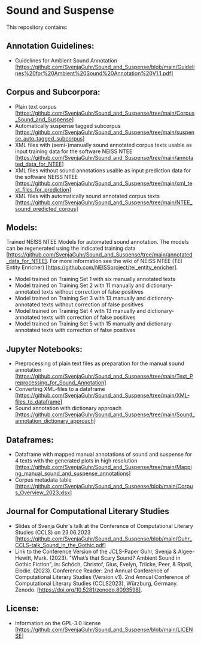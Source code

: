 # Sound and Suspense

This repository contains: 

## Annotation Guidelines:
- Guidelines for Ambient Sound Annotation
[https://github.com/SvenjaGuhr/Sound_and_Suspense/blob/main/Guidelines%20for%20Ambient%20Sound%20Annotation%20V1.1.pdf]

## Corpus and Subcorpora:
- Plain text corpus [https://github.com/SvenjaGuhr/Sound_and_Suspense/tree/main/Corpus_Sound_and_Suspense]
- Automatically suspense tagged subcorpus [https://github.com/SvenjaGuhr/Sound_and_Suspense/tree/main/suspense_auto_tagged_subcorpus]
- XML files with (semi-)manually sound annotated corpus texts usable as input training data for the software NEISS NTEE [https://github.com/SvenjaGuhr/Sound_and_Suspense/tree/main/annotated_data_for_NTEE]
- XML files without sound annotations usable as input prediction data for the software NEISS NTEE [https://github.com/SvenjaGuhr/Sound_and_Suspense/tree/main/xml_text_files_for_prediction]
- XML files with automatically sound annotated corpus texts [https://github.com/SvenjaGuhr/Sound_and_Suspense/tree/main/NTEE_sound_predicted_corpus] 

## Models:
Trained NEISS NTEE Models for automated sound annotation. The models can be regenerated using the indicated training data [https://github.com/SvenjaGuhr/Sound_and_Suspense/tree/main/annotated_data_for_NTEE]. For more information see the wiki of NEISS NTEE (TEI Entity Enricher) [https://github.com/NEISSproject/tei_entity_enricher].
- Model trained on Training Set 1 with six manually annotated texts
- Model trained on Training Set 2 with 11 manually and dictionary-annotated texts without correction of false positives
- Model trained on Training Set 3 with 13 manually and dictionary-annotated texts without correction of false positives
- Model trained on Training Set 4 with 13 manually and dictionary-annotated texts with correction of false positives
- Model trained on Training Set 5 with 15 manually and dictionary-annotated texts with correction of false positives

## Jupyter Notebooks:
- Preprocessing of plain text files as preparation for the manual sound annotation [https://github.com/SvenjaGuhr/Sound_and_Suspense/tree/main/Text_Preprocessing_for_Sound_Annotation]
- Converting XML-files to a dataframe [https://github.com/SvenjaGuhr/Sound_and_Suspense/tree/main/XML-files_to_dataframe]
- Sound annotation with dictionary approach [https://github.com/SvenjaGuhr/Sound_and_Suspense/tree/main/Sound_annotation_dictionary_approach]

## Dataframes:
- Dataframe with mapped manual annotations of sound and suspense for 4 texts with the generated plots in high resolution [https://github.com/SvenjaGuhr/Sound_and_Suspense/tree/main/Mapping_manual_sound_and_suspense_annotations]
- Corpus metadata table [https://github.com/SvenjaGuhr/Sound_and_Suspense/blob/main/Corpus_Overview_2023.xlsx]

## Journal for Computational Literary Studies 
- Slides of Svenja Guhr's talk at the Conference of Computational Literary Studies (CCLS) on 23.06.2023 [https://github.com/SvenjaGuhr/Sound_and_Suspense/blob/main/Guhr_CCLS-talk_Sound_in_the_Gothic.pdf]
- Link to the Conference Version of the JCLS-Paper Guhr, Svenja & Algee-Hewitt, Mark. (2023). "What’s that Scary Sound? Ambient Sound in Gothic Fiction", in: Schöch, Christof, Gius, Evelyn, Trilcke, Peer, & Ripoll, Élodie. (2023). Conference Reader: 2nd Annual Conference of Computational Literary Studies (Version v1). 2nd Annual Conference of Computational Literary Studies (CCLS2023), Würzburg, Germany. Zenodo. [https://doi.org/10.5281/zenodo.8093598].

## License:
- Information on the GPL-3.0 license [https://github.com/SvenjaGuhr/Sound_and_Suspense/blob/main/LICENSE]

